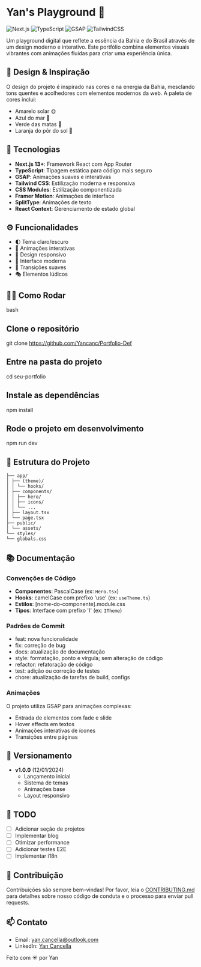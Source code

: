 # Yan's Playground 🌴

![Next.js](https://img.shields.io/badge/Next.js-13+-000000?style=for-the-badge&logo=next.js&logoColor=white)
![TypeScript](https://img.shields.io/badge/TypeScript-007ACC?style=for-the-badge&logo=typescript&logoColor=white)
![GSAP](https://img.shields.io/badge/GSAP-88CE02?style=for-the-badge&logo=greensock&logoColor=white)
![TailwindCSS](https://img.shields.io/badge/Tailwind_CSS-38B2AC?style=for-the-badge&logo=tailwind-css&logoColor=white)

Um playground digital que reflete a essência da Bahia e do Brasil através de um design moderno e interativo. Este portfólio combina elementos visuais vibrantes com animações fluidas para criar uma experiência única.

## 🎨 Design & Inspiração

O design do projeto é inspirado nas cores e na energia da Bahia, mesclando tons quentes e acolhedores com elementos modernos da web. A paleta de cores inclui:

- Amarelo solar 🌞
- Azul do mar 🌊
- Verde das matas 🌴
- Laranja do pôr do sol 🌅

## 🚀 Tecnologias

- **Next.js 13+**: Framework React com App Router
- **TypeScript**: Tipagem estática para código mais seguro
- **GSAP**: Animações suaves e interativas
- **Tailwind CSS**: Estilização moderna e responsiva
- **CSS Modules**: Estilização componentizada
- **Framer Motion**: Animações de interface
- **SplitType**: Animações de texto
- **React Context**: Gerenciamento de estado global

## ⚙️ Funcionalidades

- 🌓 Tema claro/escuro
- 🎯 Animações interativas
- 📱 Design responsivo
- 🎨 Interface moderna
- 🔄 Transições suaves
- 🎭 Elementos lúdicos

## 🏃‍♂️ Como Rodar

bash

## Clone o repositório

git clone https://github.com/Yancanc/Portfolio-Def

## Entre na pasta do projeto

cd seu-portfolio

## Instale as dependências

npm install

## Rode o projeto em desenvolvimento

npm run dev

## 📁 Estrutura do Projeto

```
├── app/
│ ├── (theme)/
│ │ └── hooks/
│ ├── components/
│ │ ├── hero/
│ │ ├── icons/
│ │ └── ...
│ ├── layout.tsx
│ └── page.tsx
├── public/
│ └── assets/
└── styles/
└── globals.css
```

## 📚 Documentação

### Convenções de Código

- **Componentes**: PascalCase (ex: `Hero.tsx`)
- **Hooks**: camelCase com prefixo 'use' (ex: `useTheme.ts`)
- **Estilos**: [nome-do-componente].module.css
- **Tipos**: Interface com prefixo 'I' (ex: `ITheme`)

### Padrões de Commit

- feat: nova funcionalidade
- fix: correção de bug
- docs: atualização de documentação
- style: formatação, ponto e vírgula; sem alteração de código
- refactor: refatoração de código
- test: adição ou correção de testes
- chore: atualização de tarefas de build, configs

### Animações

O projeto utiliza GSAP para animações complexas:

- Entrada de elementos com fade e slide
- Hover effects em textos
- Animações interativas de ícones
- Transições entre páginas

## 📅 Versionamento

- **v1.0.0** (12/01/2024)
  - Lançamento inicial
  - Sistema de temas
  - Animações base
  - Layout responsivo

## 📝 TODO

- [ ] Adicionar seção de projetos
- [ ] Implementar blog
- [ ] Otimizar performance
- [ ] Adicionar testes E2E
- [ ] Implementar i18n

## 🤝 Contribuição

Contribuições são sempre bem-vindas! Por favor, leia o [CONTRIBUTING.md](CONTRIBUTING.md) para detalhes sobre nosso código de conduta e o processo para enviar pull requests.

## 📫 Contato

- Email: [yan.cancella@outlook.com](mailto:yan.cancella@outlook.comm)
- LinkedIn: [Yan Cancella](https://linkedin.com/in/yancanc)

Feito com ☀️ por Yan
